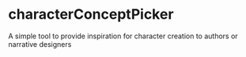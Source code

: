 # characterConceptPicker
A simple tool to provide inspiration for character creation to authors or narrative designers
